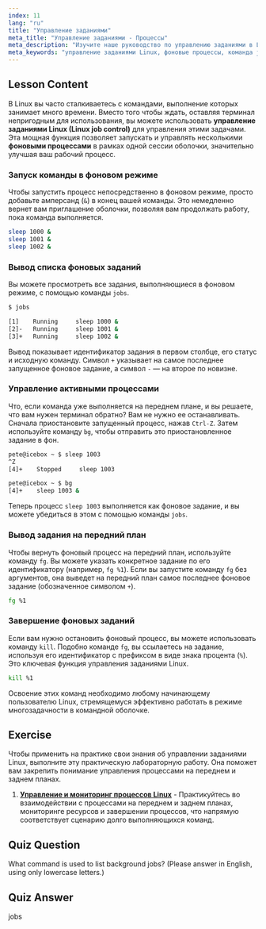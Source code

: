 ```yaml
---
index: 11
lang: "ru"
title: "Управление заданиями"
meta_title: "Управление заданиями - Процессы"
meta_description: "Изучите наше руководство по управлению заданиями в Linux для эффективного контроля фоновых процессов. Узнайте, как использовать команды jobs, bg, fg и kill для многозадачности в оболочке."
meta_keywords: "управление заданиями Linux, фоновые процессы, команда jobs, команда bg, команда fg, команда kill, руководство Linux, Linux для начинающих"
---
```


## Lesson Content

В Linux вы часто сталкиваетесь с командами, выполнение которых занимает много времени. Вместо того чтобы ждать, оставляя терминал непригодным для использования, вы можете использовать **управление заданиями Linux (Linux job control)** для управления этими задачами. Эта мощная функция позволяет запускать и управлять несколькими **фоновыми процессами** в рамках одной сессии оболочки, значительно улучшая ваш рабочий процесс.

### Запуск команды в фоновом режиме

Чтобы запустить процесс непосредственно в фоновом режиме, просто добавьте амперсанд (`&`) в конец вашей команды. Это немедленно вернет вам приглашение оболочки, позволяя вам продолжать работу, пока команда выполняется.

```bash
sleep 1000 &
sleep 1001 &
sleep 1002 &
```

### Вывод списка фоновых заданий

Вы можете просмотреть все задания, выполняющиеся в фоновом режиме, с помощью команды `jobs`.

```bash
$ jobs

[1]    Running     sleep 1000 &
[2]-   Running     sleep 1001 &
[3]+   Running     sleep 1002 &
```

Вывод показывает идентификатор задания в первом столбце, его статус и исходную команду. Символ `+` указывает на самое последнее запущенное фоновое задание, а символ `-` — на второе по новизне.

### Управление активными процессами

Что, если команда уже выполняется на переднем плане, и вы решаете, что вам нужен терминал обратно? Вам не нужно ее останавливать. Сначала приостановите запущенный процесс, нажав `Ctrl-Z`. Затем используйте команду `bg`, чтобы отправить это приостановленное задание в фон.

```bash
pete@icebox ~ $ sleep 1003
^Z
[4]+    Stopped     sleep 1003

pete@icebox ~ $ bg
[4]+    sleep 1003 &
```

Теперь процесс `sleep 1003` выполняется как фоновое задание, и вы можете убедиться в этом с помощью команды `jobs`.

### Вывод задания на передний план

Чтобы вернуть фоновый процесс на передний план, используйте команду `fg`. Вы можете указать конкретное задание по его идентификатору (например, `fg %1`). Если вы запустите команду `fg` без аргументов, она выведет на передний план самое последнее фоновое задание (обозначенное символом `+`).

```bash
fg %1
```

### Завершение фоновых заданий

Если вам нужно остановить фоновый процесс, вы можете использовать команду `kill`. Подобно команде `fg`, вы ссылаетесь на задание, используя его идентификатор с префиксом в виде знака процента (`%`). Это ключевая функция управления заданиями Linux.

```bash
kill %1
```

Освоение этих команд необходимо любому начинающему пользователю Linux, стремящемуся эффективно работать в режиме многозадачности в командной оболочке.

## Exercise

Чтобы применить на практике свои знания об управлении заданиями Linux, выполните эту практическую лабораторную работу. Она поможет вам закрепить понимание управления процессами на переднем и заднем планах.

1. **[Управление и мониторинг процессов Linux](https://labex.io/ru/labs/comptia-manage-and-monitor-linux-processes-590864)** - Практикуйтесь во взаимодействии с процессами на переднем и заднем планах, мониторинге ресурсов и завершении процессов, что напрямую соответствует сценарию долго выполняющихся команд.

## Quiz Question

What command is used to list background jobs? (Please answer in English, using only lowercase letters.)

## Quiz Answer

jobs
